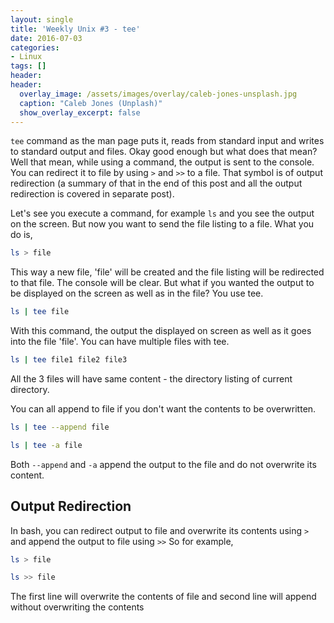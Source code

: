 ```yaml
---
layout: single
title: 'Weekly Unix #3 - tee'
date: 2016-07-03
categories:
- Linux
tags: []
header:
header:
  overlay_image: /assets/images/overlay/caleb-jones-unsplash.jpg
  caption: "Caleb Jones (Unplash)"
  show_overlay_excerpt: false
---
```

`tee` command as the man page puts it, reads from standard input and writes to standard output and files. Okay good enough but what does that mean? Well that mean, while using a command, the output is sent to the console. You can redirect it to file by using `>` and `>>` to a file. That symbol is of output redirection (a summary of that in the end of this post and all the output redirection is covered in separate post). 

Let's see you execute a command, for example `ls` and you see the output on the screen. But now you want to send the file listing to a file. What you do is, 

```bash
ls > file
```
This way a new file, 'file' will be created and the file listing will be redirected to that file. The console will be clear. But what if you wanted the output to be displayed on the screen as well as in the file? You use tee. 

```bash
ls | tee file
```
With this command, the output the displayed on screen as well as it goes into the file 'file'. You can have multiple files with tee. 

```bash
ls | tee file1 file2 file3
```
All the 3 files will have same content - the directory listing of current directory. 

You can all append to file if you don't want the contents to be overwritten. 

```bash
ls | tee --append file
```
```bash
ls | tee -a file
```
Both `--append` and `-a` append the output to the file and do not overwrite its content. 

## Output Redirection
In bash, you can redirect output to file and overwrite its contents using `>` and append the output to file using `>>` So for example, 

```bash
ls > file
```
```bash
ls >> file
```
The first line will overwrite the contents of file and second line will append without overwriting the contents 

